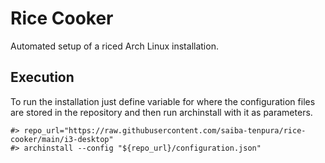 # Rice Cooker
Automated setup of a riced Arch Linux installation.

## Execution
To run the installation just define variable for where the configuration files are stored in the repository and then run archinstall with it as parameters.
```
#> repo_url="https://raw.githubusercontent.com/saiba-tenpura/rice-cooker/main/i3-desktop"
#> archinstall --config "${repo_url}/configuration.json"
```

